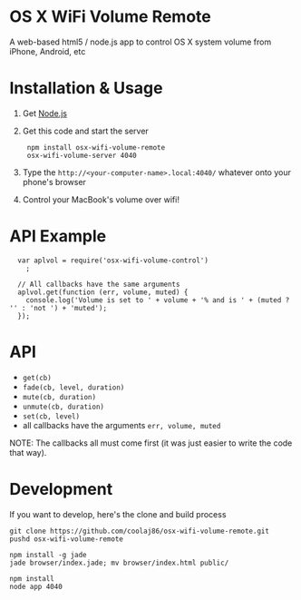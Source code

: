 OS X WiFi Volume Remote
===

A web-based html5 / node.js app to control OS X system volume from iPhone, Android, etc

Installation & Usage
===

1. Get [Node.js](http://nodejs.org#download)

2. Get this code and start the server

        npm install osx-wifi-volume-remote
        osx-wifi-volume-server 4040

3. Type the `http://<your-computer-name>.local:4040/` whatever onto your phone's browser

4. Control your MacBook's volume over wifi!

API Example
===

      var aplvol = require('osx-wifi-volume-control')
        ;

      // All callbacks have the same arguments
      aplvol.get(function (err, volume, muted) {
        console.log('Volume is set to ' + volume + '% and is ' + (muted ? '' : 'not ') + 'muted');
      });

API
===

  * `get(cb)`
  * `fade(cb, level, duration)`
  * `mute(cb, duration)`
  * `unmute(cb, duration)`
  * `set(cb, level)`
  * all callbacks have the arguments `err, volume, muted`

NOTE: The callbacks all must come first (it was just easier to write the code that way).

Development
===

If you want to develop, here's the clone and build process

    git clone https://github.com/coolaj86/osx-wifi-volume-remote.git
    pushd osx-wifi-volume-remote

    npm install -g jade
    jade browser/index.jade; mv browser/index.html public/

    npm install
    node app 4040
